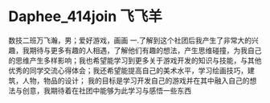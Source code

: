 # Daphee_414join 飞飞羊
数技二班万飞瀚，男；爱好游戏，画画
一.了解到这个社团后我产生了非常大的兴趣，我期待与更多有趣的人相遇，了解他们有趣的想法，产生思维碰撞，为我自己的思维产生多样影响；我也希望能学习到更多关于游戏开发的知识与技能，与其他优秀的同学交流心得体会；我还希望能提高自己的美术水平，学习绘画技巧，建筑，人物，物品的设计；
我的目标是学习开发自己的游戏并在其中融入自己的想法与创意，我期待着在社团中能够为此学习与感悟一些东西
